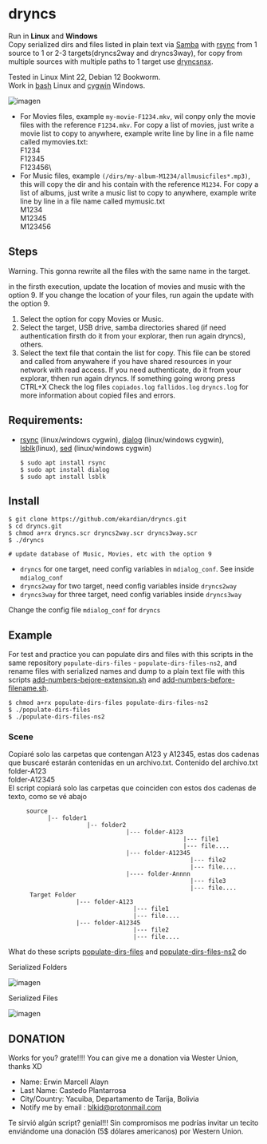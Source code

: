 # dryncs
Run in **Linux** and **Windows**\
Copy serialized dirs and files listed in plain text via [Samba](https://www.samba.org/) with [rsync](https://rsync.samba.org/) from 1 source to 1 or 2-3 targets(dryncs2way and dryncs3way), for copy from multiple sources with multiple paths to 1 target use [dryncsnsx](https://github.com/ekardian/dryncsnsx).

Tested in Linux Mint 22, Debian 12 Bookworm.\
Work in [bash](https://www.gnu.org/software/bash/) Linux and [cygwin](https://cygwin.com/) Windows.

![imagen](https://github.com/ekardian/dryncs/assets/6296036/06476fd4-ede7-4c2c-abee-23b1990565b0)

- For Movies files, example `my-movie-F1234.mkv`, wil conpy only the movie files with the reference `F1234.mkv`.
  For copy a list of movies, just write a movie list to copy to anywhere, example write line by line in a file name called mymovies.txt:\
  F1234\
  F12345\
  F123456\
- For Music files, example `(/dirs/my-album-M1234/allmusicfiles*.mp3)`, this will copy the dir and his contain with the reference `M1234`.
  For copy a list of albums,  just write a music list to copy to anywhere, example write line by line in a file name called mymusic.txt\
  M1234\
  M12345\
  M123456

## Steps
Warning. This gonna rewrite all the files with the same name in the target.

in the firsth execution, update the location of movies and music with the option 9. If you change the location of your files, run again the update with the option 9.

1. Select the option for copy Movies or Music.
2. Select the target, USB drive, samba directories shared (if need authentication firsth do it from your explorar, then run again dryncs), others.
3. Select the text file that contain the list for copy. This file can be stored and called from anywahere if you have shared resources in your network with read access. If you need authenticate, do it from your explorar, thhen run again dryncs.
If something going wrong press CTRL+X
Check the log files `copiados.log` `fallidos.log` `dryncs.log` for more information about copied files and errors.

## Requirements:
  - [rsync](https://rsync.samba.org/) (linux/windows cygwin), [dialog](https://linux.die.net/man/1/dialog) (linux/windows cygwin), [lsblk](https://www.geeksforgeeks.org/lsblk-command-in-linux-with-examples/)(linux), [sed](https://www.gnu.org/software/sed/manual/sed.html) (linux/windows cygwin)
    ````
    $ sudo apt install rsync
    $ sudo apt install dialog
    $ sudo apt install lsblk
    
    ````
## Install
````
$ git clone https://github.com/ekardian/dryncs.git
$ cd dryncs.git
$ chmod a+rx dryncs.scr dryncs2way.scr dryncs3way.scr
$ ./dryncs

# update database of Music, Movies, etc with the option 9
````
 - `dryncs` for one target, need config variables in `mdialog_conf`. See inside `mdialog_conf`
 - `dryncs2way` for two target, need config variables inside `dryncs2way`
 - `dryncs3way` for three target, need config variables inside `dryncs3way`

Change the config file `mdialog_conf` for `dryncs`

## Example
For test and practice you can populate dirs and files with this scripts in the same repository `populate-dirs-files` - `populate-dirs-files-ns2`, and rename files with serialized names and dump to a plain text file with this scripts [add-numbers-bejore-extension.sh](https://github.com/ekardian/scripts-in-bash/blob/main/scripts/add-numbers-before-extension.sh) and [add-numbers-before-filename.sh](https://github.com/ekardian/scripts-in-bash/blob/main/scripts/add-numbers-before-filename.sh).

````
$ chmod a+rx populate-dirs-files populate-dirs-files-ns2
$ ./populate-dirs-files
$ ./populate-dirs-files-ns2
````

### Scene
Copiaré solo las carpetas que contengan A123 y A12345, estas dos cadenas que buscaré estarán contenidas en un archivo.txt.
  Contenido del archivo.txt\
    folder-A123\
    folder-A12345\
  El script copiará solo las carpetas que coinciden con estos dos cadenas de texto, como se vé abajo
  
````  
     source
           |-- folder1
                      |-- folder2  
                                 |--- folder-A123
                                                 |--- file1
                                                 |--- file....
                                 |--- folder-A12345
                                                   |--- file2
                                                   |--- file....
                                 |---- folder-Annnn
                                                   |--- file3
                                                   |--- file....
      Target Folder
                   |--- folder-A123
                                   |--- file1
                                   |--- file....
                   |--- folder-A12345
                                   |--- file2
                                   |--- file....
````                 
What do these scripts [populate-dirs-files](populate-dirs-files) and [populate-dirs-files-ns2](populate-dirs-files-ns2) do

Serialized Folders

![imagen](https://github.com/ekardian/dryncs/assets/6296036/2057ba43-383c-409f-9930-c9bc9e7c2e7b)

Serialized Files

![imagen](https://github.com/ekardian/dryncs/assets/6296036/854cd0b7-5860-44f1-8ca3-44cdfd7b81ed)


DONATION
--------
Works for you? grate!!!! You can give me a donation via Wester Union, thanks XD

- Name: Erwin Marcell Alayn
- Last Name: Castedo Plantarrosa
- City/Country: Yacuiba, Departamento de Tarija, Bolivia
- Notify me by email : blkid@protonmail.com

Te sirvió algún script? genial!!!  Sin compromisos me podrías invitar un tecito enviándome una donación (5$ dólares americanos) por Western Union.
